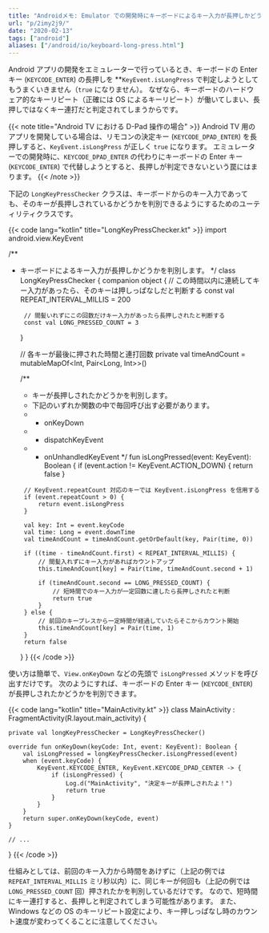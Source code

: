 ```yaml
---
title: "Androidメモ: Emulator での開発時にキーボードによるキー入力が長押しかどうかを判別する"
url: "p/2imy2j9/"
date: "2020-02-13"
tags: ["android"]
aliases: ["/android/io/keyboard-long-press.html"]
---
```


Android アプリの開発をエミュレーターで行っているとき、キーボードの Enter キー (`KEYCODE_ENTER`) の長押しを **`KeyEvent.isLongPress` で判定しようとしてもうまくいきません（`true` になりません）。
なぜなら、キーボードのハードウェア的なキーリピート（正確には OS によるキーリピート）が働いてしまい、長押しではなくキー連打だと判定されてしまうからです。

{{< note title="Android TV における D-Pad 操作の場合" >}}
Android TV 用のアプリを開発している場合は、リモコンの決定キー (`KEYCODE_DPAD_ENTER`) を長押しすると、`KeyEvent.isLongPress` が正しく `true` になります。
エミュレーターでの開発時に、`KEYCODE_DPAD_ENTER` の代わりにキーボードの Enter キー (`KEYCODE_ENTER`) で代替しようとすると、長押しが判定できないという罠にはまります。
{{< /note >}}

下記の `LongKeyPressChecker` クラスは、キーボードからのキー入力であっても、そのキーが長押しされているかどうかを判別できるようにするためのユーティリティクラスです。

{{< code lang="kotlin" title="LongKeyPressChecker.kt" >}}
import android.view.KeyEvent

/**
 * キーボードによるキー入力が長押しかどうかを判別します。
 */
class LongKeyPressChecker {
    companion object {
        // この時間以内に連続してキー入力があったら、そのキーは押しっぱなしだと判断する
        const val REPEAT_INTERVAL_MILLIS = 200

        // 間髪いれずにこの回数だけキー入力があったら長押しされたと判断する
        const val LONG_PRESSED_COUNT = 3
    }

    // 各キーが最後に押された時間と連打回数
    private val timeAndCount = mutableMapOf<Int, Pair<Long, Int>>()

    /**
     * キーが長押しされたかどうかを判別します。
     * 下記のいずれか関数の中で毎回呼び出す必要があります。
     *   - onKeyDown
     *   - dispatchKeyEvent
     *   - onUnhandledKeyEvent
     */
    fun isLongPressed(event: KeyEvent): Boolean {
        if (event.action != KeyEvent.ACTION_DOWN) {
            return false
        }

        // KeyEvent.repeatCount 対応のキーでは KeyEvent.isLongPress を信用する
        if (event.repeatCount > 0) {
            return event.isLongPress
        }

        val key: Int = event.keyCode
        val time: Long = event.downTime
        val timeAndCount = timeAndCount.getOrDefault(key, Pair(time, 0))

        if ((time - timeAndCount.first) < REPEAT_INTERVAL_MILLIS) {
            // 間髪入れずにキー入力があればカウントアップ
            this.timeAndCount[key] = Pair(time, timeAndCount.second + 1)

            if (timeAndCount.second == LONG_PRESSED_COUNT) {
                // 短時間でのキー入力が一定回数に達したら長押しされたと判断
                return true
            }
        } else {
            // 前回のキープレスから一定時間が経過していたらそこからカウント開始
            this.timeAndCount[key] = Pair(time, 1)
        }
        return false
    }
}
{{< /code >}}

使い方は簡単で、`View.onKeyDown` などの先頭で `isLongPressed` メソッドを呼び出すだけです。
次のようにすれば、キーボードの Enter キー (`KEYCODE_ENTER`) が長押しされたかどうかを判別できます。

{{< code lang="kotlin" title="MainActivity.kt" >}}
class MainActivity : FragmentActivity(R.layout.main_activity) {

    private val longKeyPressChecker = LongKeyPressChecker()

    override fun onKeyDown(keyCode: Int, event: KeyEvent): Boolean {
        val isLongPressed = longKeyPressChecker.isLongPressed(event)
        when (event.keyCode) {
            KeyEvent.KEYCODE_ENTER, KeyEvent.KEYCODE_DPAD_CENTER -> {
                if (isLongPressed) {
                    Log.d("MainActivity", "決定キーが長押しされたよ！")
                    return true
                }
            }
        }
        return super.onKeyDown(keyCode, event)
    }

    // ...
}
{{< /code >}}

仕組みとしては、前回のキー入力から時間をあけずに（上記の例では `REPEAT_INTERVAL_MILLIS` ミリ秒以内）に、同じキーが何回も（上記の例では `LONG_PRESSED_COUNT` 回）押されたかを判別しているだけです。
なので、短時間にキー連打すると、長押しと判定されてしまう可能性があります。
また、Windows などの OS のキーリピート設定により、キー押しっぱなし時のカウント速度が変わってくることに注意してください。


